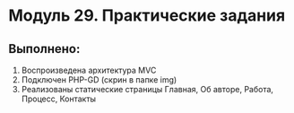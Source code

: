 # Модуль 29. Практические задания
## Выполнено:
1. Воспроизведена архитектура MVC
2. Подключен PHP-GD (скрин в папке img)
3. Реализованы статические страницы Главная, Об авторе, Работа, Процесс, Контакты